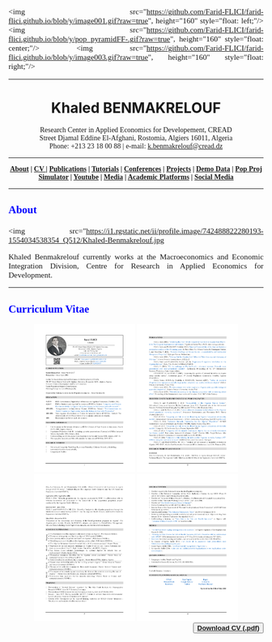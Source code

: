 <html>

<head>
  
<title>Khaled BENMAKRELOUF</title>
  
  <!-- Global site tag (gtag.js) - Google Analytics -->
<script async src="https://www.googletagmanager.com/gtag/js?id=UA-168381272-2"></script>
<script>
  window.dataLayer = window.dataLayer || [];
  function gtag(){dataLayer.push(arguments);}
  gtag('js', new Date());

  gtag('config', 'UA-168381272-2');
</script>
  
<style>

p {font-family:Palatino Linotype;
  font-size:110%;
  text-align:justify}
  
li { font-family:Palatino Linotype;
     font-size:100%;
     text-align:justify}
     
td  {text-align:center}

h2 {color:blue;
    font-family:Century Gothic;
    text-align:left}

.zoomA {
        width: 200px;
        height: auto;
        /* ease | ease-in | ease-out | linear */
        transition: transform ease-in-out 0.3s;
      }
      .zoomA:hover {
        transform: scale(2.5);
      }

h3 {
  margin: 10px 0 5px;
  text-align:left
}
</style>
</head>

<body font-family: 'Roboto', sans-serif;  color: #fff; style="margin-top: 5px; margin-left: 50px; margin-right: 50px;">

<div align="center" style="margin-bottom:0px">

<img src="https://github.com/Farid-FLICI/farid-flici.github.io/blob/y/image001.gif?raw=true", height="160"  style="float: left;"/>
<img src="https://github.com/Farid-FLICI/farid-flici.github.io/blob/y/pop_pyramidFF-.gif?raw=true", height="160" style="float: center;"/>
<img src="https://github.com/Farid-FLICI/farid-flici.github.io/blob/y/image003.gif?raw=true", height="160"  style="float: right;"/>

</div>

<hr> 
  
<h1 align="center"> Khaled BENMAKRELOUF </h1>
  
<p style="font-size:100%; margin-top:0px margin-bottom:0px ; text-align:center; font-family:Times New Roman">Research Center in Applied Economics for Developement, CREAD <br>
 Street Djamal Eddine El-Afghani, Rostomia, Algiers 16011, Algeria<br>
Phone: +213 23 18 00 88 |  e-mail: <a href="k.benmakrelouf@cread.dz" > k.benmakrelouf@cread.dz </p>

<hr>
<p style="text-align:center; font-size:100%;font-family:Century Gothic"> <b>
<a  href="#bio">About</a>
<a> |  </a>
<a  href="#cv">CV </a>
<a> |  </a>
<a  href="#pub">Publications</a>
<a> |  </a>
<a  href="#tuto">Tutorials</a>
<a> |  </a>
<a  href="#conf">Conferences</a>
<a> |  </a>
<a  href="#proj">Projects</a>
<a> |  </a>
<a  href="#data">Demo Data</a>
<a> |  </a>
<a  href="#PPS">Pop Proj Simulator</a>
<a> |  </a> 
<a  href="#yout">Youtube</a>
<a> |  </a>
<a  href="#med">Media</a>
<a> |  </a>
<a  href="#acad">Academic Platforms</a>
<a> |  </a>
<a  href="#soc">Social Media</a>
</b>

<hr>
<h2 id="bio"> About</h2>

<p style="font-size:140%; margin-top:0">

<img src="https://i1.rgstatic.net/ii/profile.image/742488822280193-1554034538354_Q512/Khaled-Benmakrelouf.jpg

Khaled Benmakrelouf currently works at the Macroeconomics and Economic Integration Division, Centre for Research in Applied Economics for Development.

</p>
          
<hr>   
<h2 id="cv"> Curriculum Vitae </h2>

<div align="center">

<img src="https://github.com/Farid-FLICI/farid-flici.github.io/blob/y/CV1.png?raw=true" class="zoomA"/>
<img src="https://github.com/Farid-FLICI/farid-flici.github.io/blob/y/CV2.png?raw=true" class="zoomA"/>
<img src="https://github.com/Farid-FLICI/farid-flici.github.io/blob/y/CV3.png?raw=true" class="zoomA"/>
<img src="https://github.com/Farid-FLICI/farid-flici.github.io/blob/y/CV4.png?raw=true" class="zoomA"/>

</div>

<div align="right">
<button><a align="right" href="https://github.com/Farid-FLICI/farid-flici.github.io/raw/y/CV_Farid%20FLICI_31.05.2020.pdf"><b>Download CV (.pdf)</b></a> </button>
</div>
